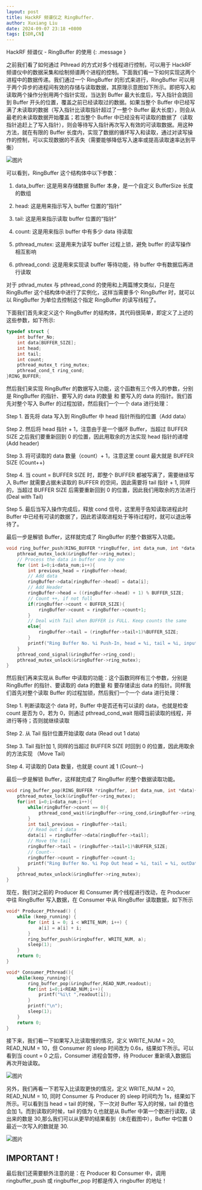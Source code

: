 ```yaml
---
layout: post
title: HackRF 频谱仪之 RingBuffer.
author: Xuxiang Liu
date: 2024-09-07 23:18 +0800
tags: [SDR,CN]
---
```


HackRF 频谱仪 - RingBuffer 的使用
{: .message }

之前我们看了如何通过 Pthread 的方式对多个线程进行控制，可以用于 HackRF 频谱仪中的数据采集和绘制频谱两个进程的控制。下面我们看一下如何实现这两个进程中的数据传递。我们通过一个 RingBuffer 的形式来进行，RingBuffer 可以用于两个异步的进程间有效的存储与读取数据，其原理示意图如下所示。即把写入和读取两个操作分别用两个指针实现，当达到 Buffer 最大长度后，写入指针会跳回到 Buffer 开头的位置，覆盖之前已经读取过的数据。如果当整个 Buffer 中已经写满了未读取的数据（写入指针比读取指针超过了一整个 Buffer 最大长度），则会从最老的未读取数据开始覆盖；若当整个 Buffer 中已经没有可读取的数据了（读取指针追赶上了写入指针），则会等待写入指针再次写入有效的可读取数据。用这种方法，就在有限的 Buffer 长度内，实现了数据的循环写入和读取，通过对读写操作的控制，可以实现数据的不丢失（需要能够降低写入速率或提高读取速率达到平衡）

![图片](https://github.com/user-attachments/assets/a4fee66a-f595-4b6d-aed4-b2e6d32135eb)

可以看到，RingBuffer 这个结构体中以下参数：

1. data_buffer: 这是用来存储数据 Buffer 本身，是一个自定义 BufferSize 长度的数组

2. head: 这是用来指示写入 buffer 位置的“指针”

3. tail: 这是用来指示读取 buffer 位置的“指针”

4. count: 这是用来指示 buffer 中有多少 data 待读取

5. pthread_mutex: 这是用来为读写 buffer 过程上锁，避免 buffer 的读写操作相互影响

6. pthread_cond: 这是用来实现读 buffer 等待功能，待 buffer 中有数据后再进行读取

对于 pthrad_mutex 与 pthread_cond 的使用和上两篇博文类似，只是在 RingBuffer 这个结构体中进行了实例化，这样当需要多个 RingBuffer 时，就可以以 RingBuffer 为单位去控制这个指定 RingBuffer 的读写线程了。

下面我们首先来定义这个 RingBuffer 的结构体，其代码很简单，即定义了上述的这些参数，如下所示:

```C
typedef struct {
    int buffer_No;
    int data[BUFFER_SIZE];
    int head;
    int tail;
    int count;
    pthread_mutex_t ring_mutex;
    pthread_cond_t ring_cond;
}RING_BUFFER;
```

然后我们来实现 RingBuffer 的数据写入功能，这个函数有三个传入的参数，分别是 RingBuffer 的指针、要写入的 data 的数量 和 要写入的 data 的指针。我们首先对整个写入 Buffer 的过程加锁，然后我们一个一个 data 进行处理：

Step 1. 首先将 data 写入到 RingBuffer 中 head 指针所指的位置（Add data）

Step 2. 然后将 head 指针 + 1，注意由于是一个循环 Buffer，当超过 BUFFER SIZE 之后我们要重新回到 0 的位置，因此用取余的方法实现 head 指针的递增 (Add header)

Step 3. 将可读取的 data 数量（count）+ 1，注意这里 count 最大就是 BUFFER SIZE (Count++)

Step 4. 当 count = BUFFER SIZE 时，即整个 BUFFER 都被写满了，需要继续写入 Buffer 就需要占据未读取的 BUFFER 的空间，因此需要将 tail 指针 + 1, 同样的，当超过 BUFFER SIZE 后需要重新回到 0 的位置，因此我们用取余的方法进行 (Deal with Tail)

Step 5. 最后当写入操作完成后，释放 cond 信号，这里用于告知读取进程此时 Buffer 中已经有可读的数据了，因此若读取进程处于等待过程时，就可以退出等待了。

最后一步是解锁 Buffer，这样就完成了 RingBuffer 的整个数据写入功能。

```C
void ring_buffer_push(RING_BUFFER *ringBuffer, int data_num, int *data){
    pthread_mutex_lock(&ringBuffer->ring_mutex);
    // Process the data in buffer one by one
    for (int i=0;i<data_num;i++){
        int previous_head = ringBuffer->head;
        // Add data
        ringBuffer->data[ringBuffer->head] = data[i];
        // Add Header
        ringBuffer->head = ((ringBuffer->head) + 1) % BUFFER_SIZE;
        // Count ++, if not full
        if(ringBuffer->count < BUFFER_SIZE){
            ringBuffer->count = ringBuffer->count+1;
        }
        // Deal with Tail when BUFFER is FULL. Keep counts the same
        else{
            ringBuffer->tail = (ringBuffer->tail+1)%BUFFER_SIZE;
        }
        printf("Ring Buffer No. %i Push-In, head = %i, tail = %i, inputData = %i, DataToRead = %i \n",ringBuffer->buffer_No,ringBuffer->head,ringBuffer->tail, ringBuffer->data[previous_head],ringBuffer->count);
    }
    pthread_cond_signal(&ringBuffer->ring_cond);
    pthread_mutex_unlock(&ringBuffer->ring_mutex);
}
```

然后我们再来实现从 Buffer 中读取的功能：这个函数同样有三个参数，分别是 RingBuffer 的指针、要读取的 data 的数量 和 要存储读出 data 的指针。同样我们首先对整个读取 Buffer 的过程加锁，然后我们一个一个 data 进行处理：

Step 1. 判断读取这个 data 时，Buffer 中是否还有可以读的 data，也就是检查 count 是否为 0，若为 0，则通过 pthread_cond_wait 阻碍当前读取的线程，并进行等待；否则就继续读取

Step 2. 从 Tail 指针位置开始读取 data (Read out 1 data)

Step 3. Tail 指针加 1, 同样的当超过 BUFFER SIZE 时回到 0 的位置，因此用取余的方法实现 （Move Tail)

Step 4. 可读取的 Data 数量，也就是 count 减 1 (Count--)

最后一步是解锁 Buffer，这样就完成了 RingBuffer 的整个数据读取功能。

```C
void ring_buffer_pop(RING_BUFFER *ringBuffer, int data_num, int *data){
    pthread_mutex_lock(&ringBuffer->ring_mutex);
    for(int i=0;i<data_num;i++){
        while(ringBuffer->count == 0){
            pthread_cond_wait(&ringBuffer->ring_cond,&ringBuffer->ring_mutex);
        }
        int tail_previous = ringBuffer->tail;
        // Read out 1 data
        data[i] = ringBuffer->data[ringBuffer->tail];
        // Move the tail
        ringBuffer->tail = (ringBuffer->tail+1)%BUFFER_SIZE;
        // Count--
        ringBuffer->count = ringBuffer->count-1;
        printf("Ring Buffer No. %i Pop Out head = %i, tail = %i, outData = %i, DataToRead = %i \n",ringBuffer->buffer_No,ringBuffer->head,ringBuffer->tail, ringBuffer->data[tail_previous],ringBuffer->count);
    }
    pthread_mutex_unlock(&ringBuffer->ring_mutex);
}
```

现在，我们对之前的 Producer 和 Consumer 两个线程进行改动，在 Producer 中往 RingBuffer 写入数据，在 Consumer 中从 RingBuffer 读取数据，如下所示

```C
void* Producer_Pthread() {
    while (keep_running) {
        for (int i = 0; i < WRITE_NUM; i++) {
            a[i] = a[i] + i;
        }
        ring_buffer_push(&ringbuffer, WRITE_NUM, a);
        sleep(1);
    }
    return 0;
}
```

```C
void* Consumer_Pthread(){
    while(keep_running){
        ring_buffer_pop(&ringbuffer,READ_NUM,readout);
        for(int i=0;i<READ_NUM;i++){
            printf("%i\t ",readout[i]);
        }
        printf("\n");
        sleep(1);
    }
    return 0;
}
```

接下来，我们看一下如果写入比读取慢的情况，定义 WRITE_NUM = 20, READ_NUM = 10，但 Consumer 的 sleep 时间改为 0.6s，结果如下所示。可以看到当 count = 0 之后，Consumer 进程会暂停，待 Producer 重新填入数据后再次开始读取。

![图片](https://github.com/user-attachments/assets/26100557-4c90-47f1-8651-1aac5a04d145)


另外，我们再看一下若写入比读取更快的情况，定义 WRITE_NUM = 20, READ_NUM = 10, 同时 Consumer 与 Producer 的 sleep 时间均为 1s，结果如下所示。可以看到当 head = tail 的时候，下一次对 Buffer 写入的时候，tail 的值也会加 1。而到读取的时候，tail 的值为 0,也就是从 Buffer 中第一个数进行读取，读出来的数是 30,那么我们可以从更早的结果看到（未在截图中），Buffer 中位置 0 最近一次写入的数就是 30.

![图片](https://github.com/user-attachments/assets/4f3c551c-98d0-49fc-be46-65d0d1bf49cc)

## IMPORTANT !

最后我们还需要额外注意的是：在 Producer 和 Consumer 中，调用 ringbuffer_push 或 ringbuffer_pop 时都是传入 ringbuffer 的地址！

